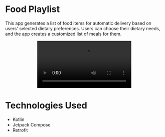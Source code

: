 # Food Playlist
This app generates a list of food items for automatic delivery based on users' selected dietary preferences. Users can choose their dietary needs, and the app creates a customized list of meals for them.

<div align="center">
  <video src="https://github.com/user-attachments/assets/27814bd3-4a2b-42cd-8730-9143327abf5a" controls>
    Your browser does not support the video tag.
  </video>
</div>

# Technologies Used
- Kotlin
- Jetpack Compose
- Retrofit
